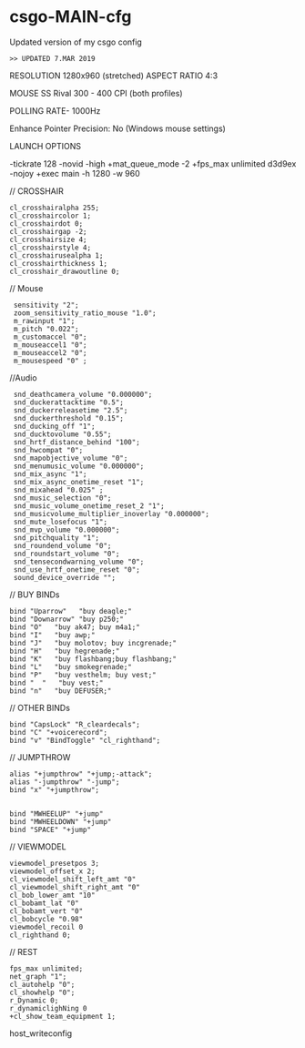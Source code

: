 # csgo-MAIN-cfg
Updated version of my csgo config 


	>> UPDATED 7.MAR 2019

RESOLUTION   		  1280x960 (stretched)
ASPECT RATIO          	  4:3

MOUSE                        SS Rival 300   - 400 CPI (both profiles)

POLLING RATE-              1000Hz
  
  Enhance Pointer Precision: No (Windows mouse settings)
  
  LAUNCH OPTIONS
  
  -tickrate 128 -novid -high +mat_queue_mode -2 +fps_max unlimited d3d9ex -nojoy +exec main  -h 1280 -w 960


// CROSSHAIR

  	cl_crosshairalpha 255;
 	cl_crosshaircolor 1; 
	cl_crosshairdot 0;
 	cl_crosshairgap -2;
 	cl_crosshairsize 4;
 	cl_crosshairstyle 4;
 	cl_crosshairusealpha 1;
 	cl_crosshairthickness 1;
 	cl_crosshair_drawoutline 0;
	
  // Mouse
  
  	 sensitivity "2";
 	 zoom_sensitivity_ratio_mouse "1.0";
  	 m_rawinput "1";
 	 m_pitch "0.022";
 	 m_customaccel "0";
 	 m_mouseaccel1 "0";
 	 m_mouseaccel2 "0";
 	 m_mousespeed "0" ;
  
  //Audio
  
  	 snd_deathcamera_volume "0.000000";	
 	 snd_duckerattacktime "0.5";
 	 snd_duckerreleasetime "2.5";
  	 snd_duckerthreshold "0.15";
  	 snd_ducking_off "1";
  	 snd_ducktovolume "0.55";
 	 snd_hrtf_distance_behind "100";
 	 snd_hwcompat "0";
 	 snd_mapobjective_volume "0";
 	 snd_menumusic_volume "0.000000";
 	 snd_mix_async "1";
 	 snd_mix_async_onetime_reset "1";
 	 snd_mixahead "0.025" ;
 	 snd_music_selection "0";
	 snd_music_volume_onetime_reset_2 "1";
	 snd_musicvolume_multiplier_inoverlay "0.000000";
	 snd_mute_losefocus "1";
 	 snd_mvp_volume "0.000000";
	 snd_pitchquality "1";
 	 snd_roundend_volume "0";
 	 snd_roundstart_volume "0";
 	 snd_tensecondwarning_volume "0";
 	 snd_use_hrtf_onetime_reset "0";
 	 sound_device_override "";
  
  // BUY BINDs
  
	bind "Uparrow"   "buy deagle;"
	bind "Downarrow" "buy p250;"
	bind "O"   "buy ak47; buy m4a1;"
	bind "I"   "buy awp;"
	bind "J"   "buy molotov; buy incgrenade;"
	bind "H"   "buy hegrenade;"
	bind "K"   "buy flashbang;buy flashbang;"
	bind "L"   "buy smokegrenade;"
	bind "P"   "buy vesthelm; buy vest;"
	bind "  "   "buy vest;"
	bind "n"   "buy DEFUSER;"
	
 // OTHER BINDs
	
	bind "CapsLock" "R_cleardecals";
	bind "C" "+voicerecord";
	bind "v" "BindToggle" "cl_righthand";
	
	
// JUMPTHROW
	
	alias "+jumpthrow" "+jump;-attack";
	alias "-jumpthrow" "-jump";
	bind "x" "+jumpthrow";
	
	
	bind "MWHEELUP" "+jump"
	bind "MWHEELDOWN" "+jump"
	bind "SPACE" "+jump"
	
// VIEWMODEL
	
	viewmodel_presetpos 3;
	viewmodel_offset_x 2;
	cl_viewmodel_shift_left_amt "0"
	cl_viewmodel_shift_right_amt "0"
	cl_bob_lower_amt "10"
	cl_bobamt_lat "0"
	cl_bobamt_vert "0"
	cl_bobcycle "0.98"	
	viewmodel_recoil 0	
	cl_righthand 0;
	
// REST

	fps_max unlimited;
	net_graph "1";
	cl_autohelp "0";
	cl_showhelp "0";
	r_Dynamic 0;
	r_dynamiclighNing 0
	+cl_show_team_equipment 1;
	

host_writeconfig




